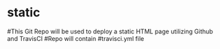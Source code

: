 # static
#This Git Repo will be used to deploy a static HTML page utilizing Github and TravisCI
#Repo will contain
#travisci.yml file
